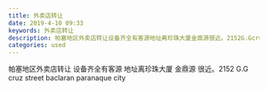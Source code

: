 ```yaml
---
title: 外卖店转让
date: 2019-4-10 09:33
keywords: 外卖店转让
description: 帕塞地区外卖店转让设备齐全有客源地址离珍珠大厦金鼎源很近。2152G.Gcruzstreetbaclaranparanaquecity
categories: used
---
```

<td class="t_f" id="postmessage_3446598">

帕塞地区外卖店转让 设备齐全有客源 地址离珍珠大厦 金鼎源 很近。2152 G.G cruz street baclaran paranaque city<br/>
</td>
